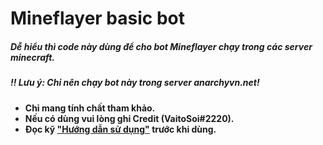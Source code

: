 # Mineflayer basic bot
##### Dễ hiểu thì code này dùng để cho bot Mineflayer chạy trong các server minecraft.
##### !! Lưu ý: Chỉ nên chạy bot này trong server anarchyvn.net!

* **Chỉ mang tính chất tham khảo.**
* **Nếu có dùng vui lòng ghi Credit (VaitoSoi#2220).**
* **Đọc kỹ ["Hướng dẫn sử dụng"](https://github.com/VaitoSoi/Mineflayer-Bot/blob/main/C%C3%A1ch%20d%C3%B9ng.md) trước khi dùng.**